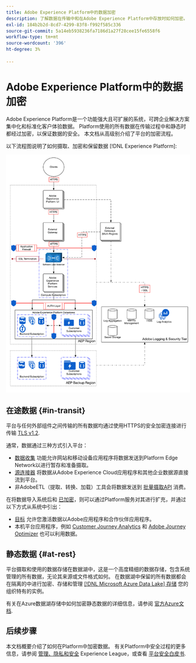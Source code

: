 ```yaml
---
title: Adobe Experience Platform中的数据加密
description: 了解数据在传输中和在Adobe Experience Platform中存放时如何加密。
exl-id: 184b2b2d-8cd7-4299-83f8-f992f585c336
source-git-commit: 5a14eb5938236fa7186d1a27f28cee15fe6558f6
workflow-type: tm+mt
source-wordcount: '396'
ht-degree: 3%

---
```


# Adobe Experience Platform中的数据加密

Adobe Experience Platform是一个功能强大且可扩展的系统，可跨企业解决方案集中化和标准化客户体验数据。 Platform使用的所有数据在传输过程中和静态时都经过加密，以保证数据的安全。 本文档从高级别介绍了平台的加密流程。

以下流程图说明了如何摄取、加密和保留数据 [!DNL Experience Platform]:

![](../images/governance-privacy-security/encryption/flow.png)

## 在途数据 {#in-transit}

平台与任何外部组件之间传输的所有数据均通过使用HTTPS的安全加密连接进行传输 [TLS v1.2](https://datatracker.ietf.org/doc/html/rfc5246).

通常，数据通过三种方式引入平台：

* [数据收集](../../collection/home.md) 功能允许网站和移动设备应用程序将数据发送到Platform Edge Network以进行暂存和准备摄取。
* [源连接器](../../sources/home.md) 将数据从Adobe Experience Cloud应用程序和其他企业数据源直接流到平台。
* 非AdobeETL（提取、转换、加载）工具会将数据发送到 [批量摄取API](../../ingestion/batch-ingestion/overview.md) 消费。

在将数据导入系统后和 [已加密](#at-rest)，则可以通过Platform服务对其进行扩充，并通过以下方式从系统中引出：

* [目标](../../destinations/home.md) 允许您激活数据以Adobe应用程序和合作伙伴应用程序。
* 本机平台应用程序，例如 [Customer Journey Analytics](https://experienceleague.adobe.com/docs/analytics-platform/using/cja-overview/cja-overview.html?lang=zh-Hans) 和 [Adobe Journey Optimizer](https://experienceleague.adobe.com/docs/journey-optimizer/using/ajo-home.html?lang=zh-Hans) 也可以利用数据。

## 静态数据 {#at-rest}

平台摄取和使用的数据存储在数据湖中，这是一个高度精细的数据存储，包含系统管理的所有数据，无论其来源或文件格式如何。 在数据湖中保留的所有数据都会在隔离的中进行加密、存储和管理 [[!DNL Microsoft Azure Data Lake] 存储](https://docs.microsoft.com/en-us/azure/storage/blobs/data-lake-storage-introduction) 您的组织特有的实例。

有关在Azure数据湖存储中如何加密静态数据的详细信息，请参阅 [官方Azure文档](https://learn.microsoft.com/en-us/azure/storage/common/storage-service-encryption).

## 后续步骤

本文档概要介绍了如何在Platform中加密数据。 有关Platform中安全过程的更多信息，请参阅 [管理、隐私和安全](./overview.md) Experience League，或查看 [平台安全白皮书](https://www.adobe.com/content/dam/cc/en/security/pdfs/AEP_SecurityOverview.pdf).

